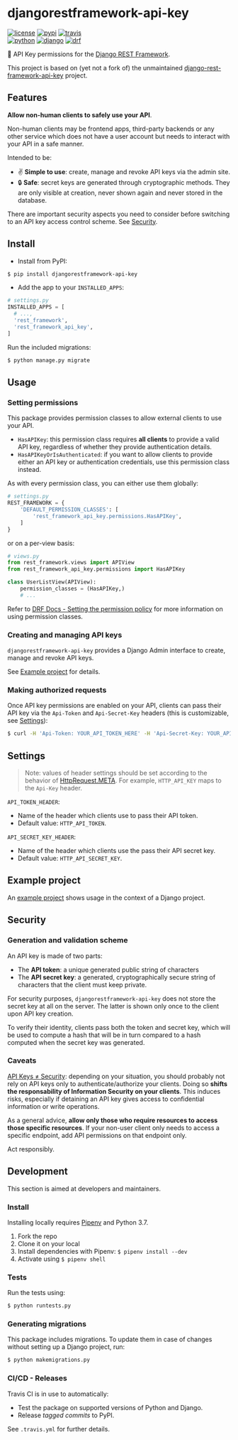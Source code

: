 # djangorestframework-api-key

[![license](https://img.shields.io/pypi/l/djangorestframework-api-key.svg)][pypi-url]
[![pypi](https://img.shields.io/pypi/v/djangorestframework-api-key.svg)][pypi-url]
[![travis](https://img.shields.io/travis-ci/florimondmanca/djangorestframework-api-key.svg)][travis-url]  
[![python](https://img.shields.io/pypi/pyversions/djangorestframework-api-key.svg)][pypi-url]
[![django](https://img.shields.io/pypi/djversions/djangorestframework-api-key.svg?colorB=44b78b)][pypi-url]
[![drf](https://img.shields.io/badge/drf-3.8+-7f2d2d.svg)][pypi-url]

🔐 API Key permissions for the [Django REST Framework](http://www.django-rest-framework.org).

This project is based on (yet not a fork of) the unmaintained [django-rest-framework-api-key](https://github.com/manosim/django-rest-framework-api-key) project.

## Features

**Allow non-human clients to safely use your API**.

Non-human clients may be frontend apps, third-party backends or any other service which does not have a user account but needs to interact with your API in a safe manner.

Intended to be:

- ✌️ **Simple to use**: create, manage and revoke API keys via the admin site.
- 🔒 **Safe**: secret keys are generated through cryptographic methods. They are only visible at creation, never shown again and never stored in the database.

There are important security aspects you need to consider before switching to an API key access control scheme. See [Security](#security).

## Install

- Install from PyPI:

```bash
$ pip install djangorestframework-api-key
```

- Add the app to your `INSTALLED_APPS`:

```python
# settings.py
INSTALLED_APPS = [
  # ...,
  'rest_framework',
  'rest_framework_api_key',
]
```

Run the included migrations:

```bash
$ python manage.py migrate
```

## Usage

### Setting permissions

This package provides permission classes to allow external clients to use your API.

- `HasAPIKey`: this permission class requires **all clients** to provide a valid API key, regardless of whether they provide authentication details.
- `HasAPIKeyOrIsAuthenticated`: if you want to allow clients to provide either an API key or authentication credentials, use this permission class instead.

As with every permission class, you can either use them globally:

```python
# settings.py
REST_FRAMEWORK = {
    'DEFAULT_PERMISSION_CLASSES': [
        'rest_framework_api_key.permissions.HasAPIKey',
    ]
}
```

or on a per-view basis:

```python
# views.py
from rest_framework.views import APIView
from rest_framework_api_key.permissions import HasAPIKey

class UserListView(APIView):
    permission_classes = (HasAPIKey,)
    # ...
```

Refer to [DRF Docs - Setting the permission policy](http://www.django-rest-framework.org/api-guide/permissions/#setting-the-permission-policy) for more information on using permission classes.

### Creating and managing API keys

`djangorestframework-api-key` provides a Django Admin interface to create, manage and revoke API keys.

See [Example project](#example-project) for details.

### Making authorized requests

Once API key permissions are enabled on your API, clients can pass their API key via the `Api-Token` and `Api-Secret-Key` headers (this is customizable, see [Settings](#settings)):

```bash
$ curl -H 'Api-Token: YOUR_API_TOKEN_HERE' -H 'Api-Secret-Key: YOUR_API_SECRET_KEY_HERE' http://localhost:8000/my-resource/
```

## Settings

> Note: values of header settings should be set according to the behavior of [HttpRequest.META](https://docs.djangoproject.com/en/dev/ref/request-response/#django.http.HttpRequest.META). For example, `HTTP_API_KEY` maps to the `Api-Key` header.

`API_TOKEN_HEADER`:

- Name of the header which clients use to pass their API token.
- Default value: `HTTP_API_TOKEN`.

`API_SECRET_KEY_HEADER`:

- Name of the header which clients use the pass their API secret key.
- Default value: `HTTP_API_SECRET_KEY`.

## Example project

An [example project](https://github.com/florimondmanca/djangorestframework-api-key-example) shows usage in the context of a Django project.

## Security

### Generation and validation scheme

An API key is made of two parts:

- The **API token**: a unique generated public string of characters
- The **API secret key**: a generated, cryptographically secure string of characters that the client must keep private.

For security purposes, `djangorestframework-api-key` does not store the secret key at all on the server. The latter is shown only once to the client upon API key creation.

To verify their identity, clients pass both the token and secret key, which will be used to compute a hash that will be in turn compared to a hash computed when the secret key was generated.

### Caveats

[API Keys ≠ Security](https://nordicapis.com/why-api-keys-are-not-enough/): depending on your situation, you should probably not rely on API keys only to authenticate/authorize your clients. Doing so **shifts the responsability of Information Security on your clients**. This induces risks, especially if detaining an API key gives access to confidential information or write operations.

As a general advice, **allow only those who require resources to access those specific resources**. If your non-user client only needs to access a specific endpoint, add API permissions on that endpoint only.

Act responsibly.

## Development

This section is aimed at developers and maintainers.

### Install

Installing locally requires [Pipenv](https://github.com/pypa/pipenv) and Python 3.7.

1. Fork the repo
2. Clone it on your local
3. Install dependencies with Pipenv: `$ pipenv install --dev`
4. Activate using `$ pipenv shell`

### Tests

Run the tests using:

```bash
$ python runtests.py
```

### Generating migrations

This package includes migrations. To update them in case of changes without setting up a Django project, run:

```bash
$ python makemigrations.py
```

### CI/CD - Releases

Travis CI is in use to automatically:

- Test the package on supported versions of Python and Django.
- Release *tagged commits* to PyPI.

See `.travis.yml` for further details.

<!-- URLs -->

[travis-url]: https://travis-ci.org/florimondmanca/djangorestframework-api-key

[pypi-url]: https://pypi.org/project/djangorestframework-api-key/
